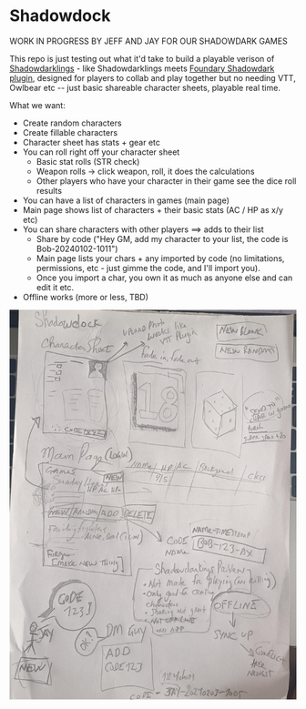 # Shadowdock

WORK IN PROGRESS BY JEFF AND JAY FOR OUR SHADOWDARK GAMES

This repo is just testing out what it'd take to build a playable verison of [Shadowdarklings](https://shadowdarklings.net/) - like Shadowdarklings meets [Foundary Shadowdark plugin](https://github.com/Muttley/foundryvtt-shadowdark), designed for players to collab and play together but no needing VTT, Owlbear etc -- just basic shareable character sheets, playable real time. 

What we want:

- Create random characters
- Create fillable characters
- Character sheet has stats + gear etc
- You can roll right off your character sheet
   - Basic stat rolls (STR check)
   - Weapon rolls -> click weapon, roll, it does the calculations
   - Other players who have your character in their game see the dice roll results
- You can have a list of characters in games (main page)
- Main page shows list of characters + their basic stats (AC / HP as x/y etc)
- You can share characters with other players ==> adds to their list
  - Share by code ("Hey GM, add my character to your list, the code is Bob-20240102-1011")
  - Main page lists your chars + any imported by code (no limitations, permissions, etc - just gimme the code, and I'll import you). 
  - Once you import a char, you own it as much as anyone else and can edit it etc. 
- Offline works (more or less, TBD)

<img src="design.jpg" width="600px"/>

